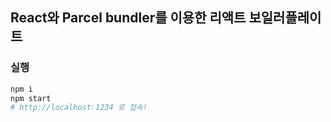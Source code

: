 ## React와 Parcel bundler를 이용한 리액트 보일러플레이트

### 실행

```bash
npm i
npm start
# http://localhost:1234 로 접속!
```
